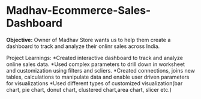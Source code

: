 # Madhav-Ecommerce-Sales-Dashboard

**Objective:**
    Owner of Madhav Store wants us to help them create a dashboard to track and analyze their onlinr sales across India.

Project Learnings:
*Created interactive dashboard to track and analyze online sales data.
*Used complex parameters to drill down in worksheet and customization using filters and scliers.
*Created connections, joins new tables, calculations to manipulate data and enable user driven parameters for visualizations
*Used different types of customized visualization(bar chart, pie chart, donut chart, clustered chart,area chart, slicer etc.)


